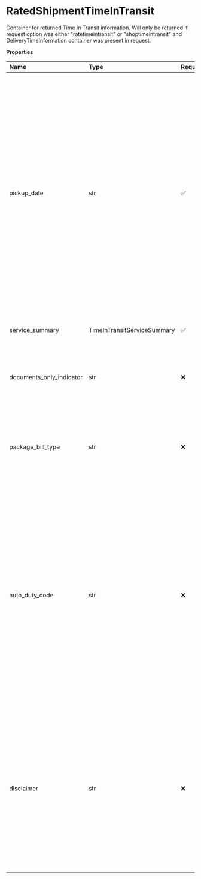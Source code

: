 # RatedShipmentTimeInTransit

Container for returned Time in Transit information. Will only be returned if request option was either "ratetimeintransit" or "shoptimeintransit" and DeliveryTimeInformation container was present in request.

**Properties**

| Name                     | Type                        | Required | Description                                                                                                                                                                                                                                                                                                                                   |
| :----------------------- | :-------------------------- | :------- | :-------------------------------------------------------------------------------------------------------------------------------------------------------------------------------------------------------------------------------------------------------------------------------------------------------------------------------------------- |
| pickup_date              | str                         | ✅       | The date the user requests UPS to pickup the package from the origin. Format: YYYYMMDD. In the event this Pickup date differs from the Pickup date in the Estimated Arrival Container, a warning will be returned. In the event this Pickup date differs from the Pickup date in the Estimated Arrival Container, a warning will be returned. |
| service_summary          | TimeInTransitServiceSummary | ✅       | Container for all available service information.                                                                                                                                                                                                                                                                                              |
| documents_only_indicator | str                         | ❌       | If the indicator is present then the shipment was processed as Document Only.                                                                                                                                                                                                                                                                 |
| package_bill_type        | str                         | ❌       | Package bill type for the shipment. Valid values:02 - Document only 03 - Non-Document04 - Pallet                                                                                                                                                                                                                                              |
| auto_duty_code           | str                         | ❌       | Required output for International requests. If Documents indicator is set for Non-document a duty is automatically calculated. The possible values to be returned are: 01 - Dutiable02 - Non-Dutiable03 - Low-value04 - Courier Remission05 - Gift06 - Military07 - Exception08 - Line Release09 - Section 321 low value.                     |
| disclaimer               | str                         | ❌       | The Disclaimer is provided based upon the origin and destination country or territory codes provided in the request document. The possible disclaimers that can be returned are available in the Service Guaranteed Disclaimers table.                                                                                                        |

<!-- This file was generated by liblab | https://liblab.com/ -->
